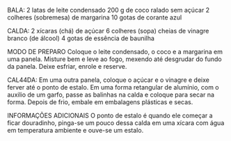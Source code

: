 BALA:
    2 latas de leite condensado
    200 g de coco ralado sem açúcar
    2 colheres (sobremesa) de margarina
    10 gotas de corante azul

CALDA:
    2 xícaras (chá) de açúcar
    6 colheres (sopa) cheias de vinagre branco (de álcool)
    4 gotas de essência de baunilha

MODO DE PREPARO
    Coloque o leite condensado, o coco e a margarina em uma panela.
    Misture bem e leve ao fogo, mexendo até desgrudar do fundo da panela.
    Deixe esfriar, enrole e reserve.

CAL44DA:
    Em uma outra panela, coloque o açúcar e o vinagre e deixe ferver até o ponto de estalo.
    Em uma forma retangular de alumínio, com o auxilio de um garfo, passe as balinhas na calda e coloque para secar na forma.
    Depois de frio, embale em embalagens plásticas e secas.

INFORMAÇÕES ADICIONAIS
    O ponto de estalo é quando ele começar a ficar douradinho, pinga-se um pouco dessa calda em uma xícara com água em temperatura ambiente e ouve-se um estalo.
